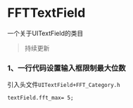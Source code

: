 # FFTTextField
一个关于UITextField的类目

> 持续更新

### 1、一行代码设置输入框限制最大位数

引入头文件`UITextField+FFT_Category.h`
```
textField.fft_max= 5;
```
